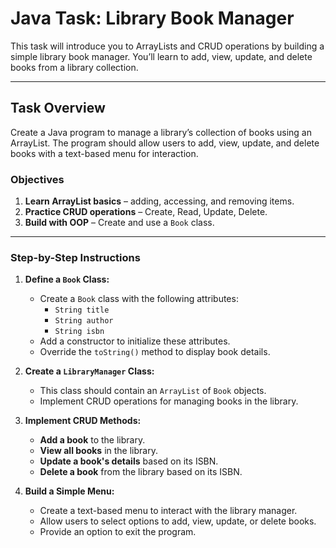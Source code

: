# Java Task: Library Book Manager

This task will introduce you to ArrayLists and CRUD operations by building a simple library book manager. You’ll learn to add, view, update, and delete books from a library collection.

---

## Task Overview

Create a Java program to manage a library’s collection of books using an ArrayList. The program should allow users to add, view, update, and delete books with a text-based menu for interaction.

### Objectives
1. **Learn ArrayList basics** – adding, accessing, and removing items.
2. **Practice CRUD operations** – Create, Read, Update, Delete.
3. **Build with OOP** – Create and use a `Book` class.

---

### Step-by-Step Instructions

1. **Define a `Book` Class:**
   - Create a `Book` class with the following attributes:
     - `String title`
     - `String author`
     - `String isbn`
   - Add a constructor to initialize these attributes.
   - Override the `toString()` method to display book details.

2. **Create a `LibraryManager` Class:**
   - This class should contain an `ArrayList` of `Book` objects.
   - Implement CRUD operations for managing books in the library.

3. **Implement CRUD Methods:**
   - **Add a book** to the library.
   - **View all books** in the library.
   - **Update a book's details** based on its ISBN.
   - **Delete a book** from the library based on its ISBN.

4. **Build a Simple Menu:**
   - Create a text-based menu to interact with the library manager.
   - Allow users to select options to add, view, update, or delete books.
   - Provide an option to exit the program.
